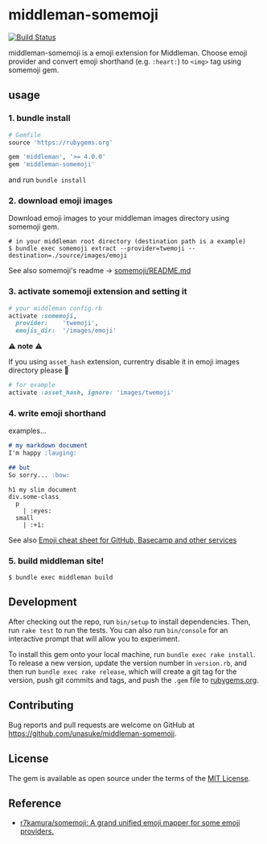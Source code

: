 # middleman-somemoji

[![Build Status](https://travis-ci.org/unasuke/middleman-somemoji.svg?branch=master)](https://travis-ci.org/unasuke/middleman-somemoji)

middleman-somemoji is a emoji extension for Middleman.
Choose emoji provider and convert emoji shorthand (e.g. `:heart:`) to `<img>` tag using somemoji gem.

## usage
### 1. bundle install

```ruby
# Gemfile
source 'https://rubygems.org'

gem 'middleman', '>= 4.0.0'
gem 'middleman-somemoji'
```

and run `bundle install`

### 2. download emoji images

Download emoji images to your middleman images directory using somemoji gem.

```shell
# in your middleman root directory (destination path is a example)
$ bundle exec somemoji extract --provider=twemoji --destination=./source/images/emoji
```

See also somemoji's readme → [somemoji/README.md](https://github.com/r7kamura/somemoji/blob/master/README.md)

### 3. activate somemoji extension and setting it

```ruby
# your middleman config.rb
activate :somemoji,
  provider:    'twemoji',
  emojis_dir:  '/images/emoji'
```

:warning: __note__ :warning:

If you using `asset_hash` extension, currentry disable it in emoji images directory please :pray:

```ruby
# for example
activate :asset_hash, ignore: 'images/twemoji'
```

### 4. write emoji shorthand

examples...

```markdown
# my markdown document
I'm happy :lauging:

## but
So sorry... :bow:
```

```slim
h1 my slim document
div.some-class
  p
    | :eyes:
  small
    | :+1:
```

See also [Emoji cheat sheet for GitHub, Basecamp and other services](https://www.webpagefx.com/tools/emoji-cheat-sheet/)

### 5. build middleman site!

```shell
$ bundle exec middleman build
```

## Development

After checking out the repo, run `bin/setup` to install dependencies. Then, run `rake test` to run the tests. You can also run `bin/console` for an interactive prompt that will allow you to experiment.

To install this gem onto your local machine, run `bundle exec rake install`. To release a new version, update the version number in `version.rb`, and then run `bundle exec rake release`, which will create a git tag for the version, push git commits and tags, and push the `.gem` file to [rubygems.org](https://rubygems.org).

## Contributing

Bug reports and pull requests are welcome on GitHub at https://github.com/unasuke/middleman-somemoji.


## License

The gem is available as open source under the terms of the [MIT License](http://opensource.org/licenses/MIT).

## Reference
- [r7kamura/somemoji: A grand unified emoji mapper for some emoji providers.](https://github.com/r7kamura/somemoji)
